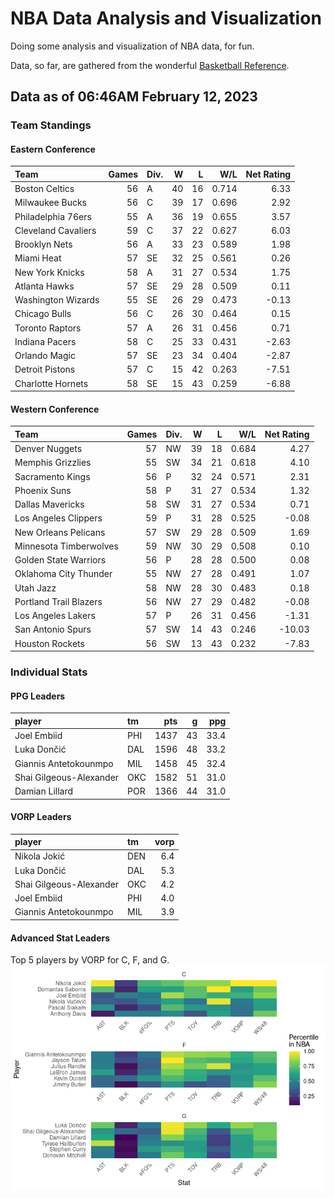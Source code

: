# NBA Data Analysis and Visualization

Doing some analysis and visualization of NBA data, for fun.

Data, so far, are gathered from the wonderful [Basketball
Reference](https://www.basketball-reference.com/).

## Data as of 06:46AM February 12, 2023

### Team Standings

#### Eastern Conference

| Team                | Games | Div. |   W |   L |   W/L | Net Rating |
|:--------------------|------:|:-----|----:|----:|------:|-----------:|
| Boston Celtics      |    56 | A    |  40 |  16 | 0.714 |       6.33 |
| Milwaukee Bucks     |    56 | C    |  39 |  17 | 0.696 |       2.92 |
| Philadelphia 76ers  |    55 | A    |  36 |  19 | 0.655 |       3.57 |
| Cleveland Cavaliers |    59 | C    |  37 |  22 | 0.627 |       6.03 |
| Brooklyn Nets       |    56 | A    |  33 |  23 | 0.589 |       1.98 |
| Miami Heat          |    57 | SE   |  32 |  25 | 0.561 |       0.26 |
| New York Knicks     |    58 | A    |  31 |  27 | 0.534 |       1.75 |
| Atlanta Hawks       |    57 | SE   |  29 |  28 | 0.509 |       0.11 |
| Washington Wizards  |    55 | SE   |  26 |  29 | 0.473 |      -0.13 |
| Chicago Bulls       |    56 | C    |  26 |  30 | 0.464 |       0.15 |
| Toronto Raptors     |    57 | A    |  26 |  31 | 0.456 |       0.71 |
| Indiana Pacers      |    58 | C    |  25 |  33 | 0.431 |      -2.63 |
| Orlando Magic       |    57 | SE   |  23 |  34 | 0.404 |      -2.87 |
| Detroit Pistons     |    57 | C    |  15 |  42 | 0.263 |      -7.51 |
| Charlotte Hornets   |    58 | SE   |  15 |  43 | 0.259 |      -6.88 |

#### Western Conference

| Team                   | Games | Div. |   W |   L |   W/L | Net Rating |
|:-----------------------|------:|:-----|----:|----:|------:|-----------:|
| Denver Nuggets         |    57 | NW   |  39 |  18 | 0.684 |       4.27 |
| Memphis Grizzlies      |    55 | SW   |  34 |  21 | 0.618 |       4.10 |
| Sacramento Kings       |    56 | P    |  32 |  24 | 0.571 |       2.31 |
| Phoenix Suns           |    58 | P    |  31 |  27 | 0.534 |       1.32 |
| Dallas Mavericks       |    58 | SW   |  31 |  27 | 0.534 |       0.71 |
| Los Angeles Clippers   |    59 | P    |  31 |  28 | 0.525 |      -0.08 |
| New Orleans Pelicans   |    57 | SW   |  29 |  28 | 0.509 |       1.69 |
| Minnesota Timberwolves |    59 | NW   |  30 |  29 | 0.508 |       0.10 |
| Golden State Warriors  |    56 | P    |  28 |  28 | 0.500 |       0.08 |
| Oklahoma City Thunder  |    55 | NW   |  27 |  28 | 0.491 |       1.07 |
| Utah Jazz              |    58 | NW   |  28 |  30 | 0.483 |       0.18 |
| Portland Trail Blazers |    56 | NW   |  27 |  29 | 0.482 |      -0.08 |
| Los Angeles Lakers     |    57 | P    |  26 |  31 | 0.456 |      -1.31 |
| San Antonio Spurs      |    57 | SW   |  14 |  43 | 0.246 |     -10.03 |
| Houston Rockets        |    56 | SW   |  13 |  43 | 0.232 |      -7.83 |

### Individual Stats

#### PPG Leaders

| player                  | tm  |  pts |   g |  ppg |
|:------------------------|:----|-----:|----:|-----:|
| Joel Embiid             | PHI | 1437 |  43 | 33.4 |
| Luka Dončić             | DAL | 1596 |  48 | 33.2 |
| Giannis Antetokounmpo   | MIL | 1458 |  45 | 32.4 |
| Shai Gilgeous-Alexander | OKC | 1582 |  51 | 31.0 |
| Damian Lillard          | POR | 1366 |  44 | 31.0 |

#### VORP Leaders

| player                  | tm  | vorp |
|:------------------------|:----|-----:|
| Nikola Jokić            | DEN |  6.4 |
| Luka Dončić             | DAL |  5.3 |
| Shai Gilgeous-Alexander | OKC |  4.2 |
| Joel Embiid             | PHI |  4.0 |
| Giannis Antetokounmpo   | MIL |  3.9 |

#### Advanced Stat Leaders

Top 5 players by VORP for C, F, and G.
![](README_files/figure-gfm/README-unnamed-chunk-7-1.png)<!-- -->

